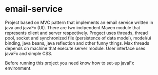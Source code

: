 # email-service

Project based on MVC pattern that implements an email service written in java and javaFx (UI).
There are two indipendent Maven module that represents client and server respectively.
Progect uses threads, thread pool, socket and synchronized file (persistence of data model), model/ui binding, java beans, java reflection and other funny things.
Max threads depends on machine that execute server module.
User interface uses javaFx and simple CSS.

Before running this project you need know how to set-up javaFx environment.
